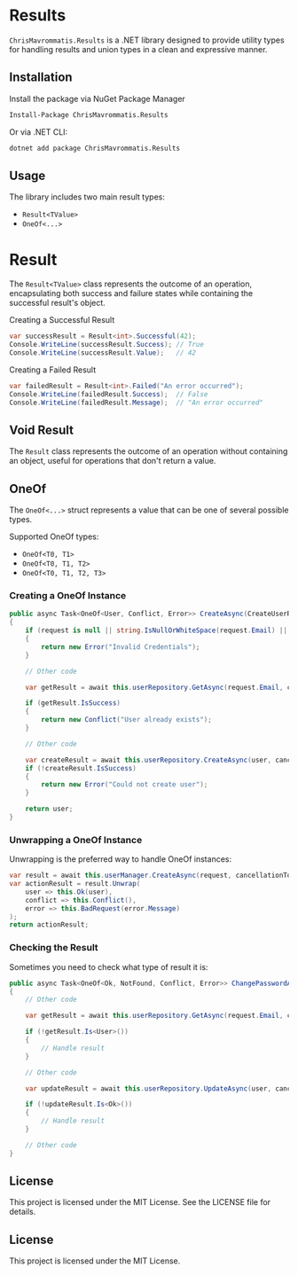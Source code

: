 # Results

`ChrisMavrommatis.Results` is a .NET library designed to provide utility types for handling results and union types in a clean and expressive manner.

## Installation

Install the package via NuGet Package Manager
```bash
Install-Package ChrisMavrommatis.Results
```

Or via .NET CLI:
```bash
dotnet add package ChrisMavrommatis.Results
```

## Usage
The library includes two main result types:

- `Result<TValue>`
- `OneOf<...>`

# Result
The `Result<TValue>` class represents the outcome of an operation, encapsulating both success and failure states while containing the successful result's object.

Creating a Successful Result
```csharp
var successResult = Result<int>.Successful(42);
Console.WriteLine(successResult.Success); // True
Console.WriteLine(successResult.Value);   // 42
```

Creating a Failed Result
```csharp
var failedResult = Result<int>.Failed("An error occurred");
Console.WriteLine(failedResult.Success);  // False
Console.WriteLine(failedResult.Message);  // "An error occurred"
```

## Void Result
The `Result` class represents the outcome of an operation without containing an object, useful for operations that don't return a value.

## OneOf
The `OneOf<...>` struct represents a value that can be one of several possible types.

Supported OneOf types:

- `OneOf<T0, T1>`
- `OneOf<T0, T1, T2>`
- `OneOf<T0, T1, T2, T3>`

### Creating a OneOf Instance
```csharp
public async Task<OneOf<User, Conflict, Error>> CreateAsync(CreateUserRequest request, CancellationToken cancellationToken = default)
{
    if (request is null || string.IsNullOrWhiteSpace(request.Email) || string.IsNullOrWhiteSpace(request.Password))
    {
        return new Error("Invalid Credentials");
    }

    // Other code

    var getResult = await this.userRepository.GetAsync(request.Email, cancellationToken);

    if (getResult.IsSuccess)
    {
        return new Conflict("User already exists");
    }

    // Other code

    var createResult = await this.userRepository.CreateAsync(user, cancellationToken: cancellationToken);
    if (!createResult.IsSuccess)
    {
        return new Error("Could not create user");
    }

    return user;
}
```

### Unwrapping a OneOf Instance
Unwrapping is the preferred way to handle OneOf instances:
```csharp
var result = await this.userManager.CreateAsync(request, cancellationToken);
var actionResult = result.Unwrap(
    user => this.Ok(user),
    conflict => this.Conflict(),
    error => this.BadRequest(error.Message)
);
return actionResult;
```

### Checking the Result
Sometimes you need to check what type of result it is:
```csharp
public async Task<OneOf<Ok, NotFound, Conflict, Error>> ChangePasswordAsync(ChangeUserPasswordRequest request, CancellationToken cancellationToken)
{
    // Other code

    var getResult = await this.userRepository.GetAsync(request.Email, cancellationToken);

    if (!getResult.Is<User>())
    {
        // Handle result
    }

    // Other code

    var updateResult = await this.userRepository.UpdateAsync(user, cancellationToken);

    if (!updateResult.Is<Ok>())
    {
        // Handle result
    }

    // Other code
}
```

## License
This project is licensed under the MIT License. See the LICENSE file for details.

## License
This project is licensed under the MIT License.

